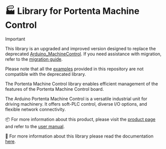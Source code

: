 # 🏭 Library for Portenta Machine Control

> [!IMPORTANT]
>
> This library is an upgraded and improved version designed to replace the deprecated [Arduino_MachineControl](https://github.com/arduino-libraries/Arduino_MachineControl). If you need assistance with migration, refer to the [migration guide](https://docs.arduino.cc/tutorials/portenta-machine-control/pmc-arduino-library).
> 
> Please note that all the [examples](./examples/) provided in this repository are not compatible with the deprecated library.

The Portenta Machine Control library enables efficient management of the features of the Portenta Machine Control board.

The Arduino Portenta Machine Control is a versatile industrial unit for driving machinery. It offers soft-PLC control, diverse I/O options, and flexible network connectivity.

📦 For more information about this product, please visit the [product page](https://www.arduino.cc/pro/hardware/product/portenta-machine-control) and refer to the [user manual](https://docs.arduino.cc/tutorials/portenta-machine-control/user-manual/).

📖 For more information about this library please read the documentation [here](./docs/).
